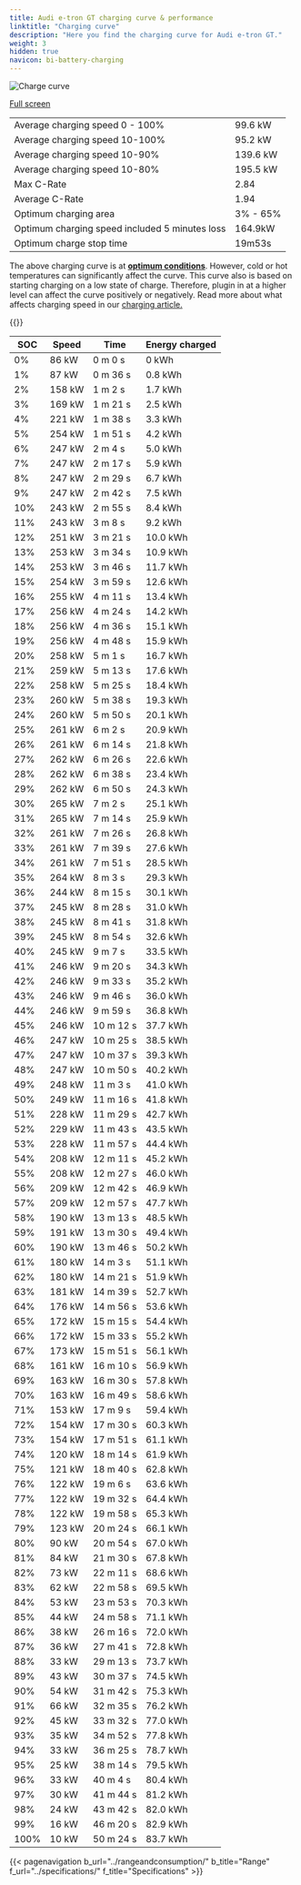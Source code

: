 ```yaml
---
title: Audi e-tron GT charging curve & performance
linktitle: "Charging curve"
description: "Here you find the charging curve for Audi e-tron GT."
weight: 3
hidden: true
navicon: bi-battery-charging
---
```

<!-- markdownlint-disable MD033 -->
<img src="/images/models/audi/e-tron_gt/e-tron_gt/chargingcurve.svg" alt="Charge curve" class="img-fluid">

[Full screen](/images/models/audi/e-tron_gt/e-tron_gt/chargingcurve.svg)


<table class="table table-striped border">
<tbody>
<tr>
<td>Average charging speed 0 - 100%</td><td>99.6 kW</td>
</tr>
<tr>
<td>Average charging speed 10-100%</td><td>95.2 kW</td>
</tr>
<tr>
<td>Average charging speed 10-90%</td><td>139.6 kW</td>
</tr>
<tr>
<td>Average charging speed 10-80%</td><td>195.5 kW</td>
</tr>
<tr>
<td>Max C-Rate</td><td>2.84</td>
</tr>
<tr>
<td>Average C-Rate</td><td>1.94</td>
</tr>
<tr>
<td>Optimum charging area</td><td>3% - 65%</td>
</tr>
<tr>
<td>Optimum charging speed included 5 minutes loss</td><td>164.9kW</td>
</tr>
<tr>
<td>Optimum charge stop time</td><td>19m53s</td>
</tr>
</tbody>
</table>


The above charging curve is at **[optimum conditions](../../../../../technology/battery/charging/#temperature)**. However, cold or hot temperatures can significantly affect the curve. This curve also is based on starting charging on a low state of charge. Therefore, plugin in at a higher level can affect the curve positively or negatively. Read more about what affects charging speed in our [charging article.](../../../../../technology/battery/charging/)


{{<evkxdisplayaddarticle />}}
<table class="table table-striped border">
<thead>
<tr><th>SOC</th><th>Speed</th><th>Time</th><th>Energy charged</th></tr>
</thead>
<tbody>
<tr>
<td>0%</td><td>86 kW</td><td> 0 m 0 s </td><td>0 kWh </td>
</tr>
<tr>
<td>1%</td><td>87 kW</td><td> 0 m 36 s </td><td>0.8 kWh </td>
</tr>
<tr>
<td>2%</td><td>158 kW</td><td> 1 m 2 s </td><td>1.7 kWh </td>
</tr>
<tr>
<td>3%</td><td>169 kW</td><td> 1 m 21 s </td><td>2.5 kWh </td>
</tr>
<tr>
<td>4%</td><td>221 kW</td><td> 1 m 38 s </td><td>3.3 kWh </td>
</tr>
<tr>
<td>5%</td><td>254 kW</td><td> 1 m 51 s </td><td>4.2 kWh </td>
</tr>
<tr>
<td>6%</td><td>247 kW</td><td> 2 m 4 s </td><td>5.0 kWh </td>
</tr>
<tr>
<td>7%</td><td>247 kW</td><td> 2 m 17 s </td><td>5.9 kWh </td>
</tr>
<tr>
<td>8%</td><td>247 kW</td><td> 2 m 29 s </td><td>6.7 kWh </td>
</tr>
<tr>
<td>9%</td><td>247 kW</td><td> 2 m 42 s </td><td>7.5 kWh </td>
</tr>
<tr>
<td>10%</td><td>243 kW</td><td> 2 m 55 s </td><td>8.4 kWh </td>
</tr>
<tr>
<td>11%</td><td>243 kW</td><td> 3 m 8 s </td><td>9.2 kWh </td>
</tr>
<tr>
<td>12%</td><td>251 kW</td><td> 3 m 21 s </td><td>10.0 kWh </td>
</tr>
<tr>
<td>13%</td><td>253 kW</td><td> 3 m 34 s </td><td>10.9 kWh </td>
</tr>
<tr>
<td>14%</td><td>253 kW</td><td> 3 m 46 s </td><td>11.7 kWh </td>
</tr>
<tr>
<td>15%</td><td>254 kW</td><td> 3 m 59 s </td><td>12.6 kWh </td>
</tr>
<tr>
<td>16%</td><td>255 kW</td><td> 4 m 11 s </td><td>13.4 kWh </td>
</tr>
<tr>
<td>17%</td><td>256 kW</td><td> 4 m 24 s </td><td>14.2 kWh </td>
</tr>
<tr>
<td>18%</td><td>256 kW</td><td> 4 m 36 s </td><td>15.1 kWh </td>
</tr>
<tr>
<td>19%</td><td>256 kW</td><td> 4 m 48 s </td><td>15.9 kWh </td>
</tr>
<tr>
<td>20%</td><td>258 kW</td><td> 5 m 1 s </td><td>16.7 kWh </td>
</tr>
<tr>
<td>21%</td><td>259 kW</td><td> 5 m 13 s </td><td>17.6 kWh </td>
</tr>
<tr>
<td>22%</td><td>258 kW</td><td> 5 m 25 s </td><td>18.4 kWh </td>
</tr>
<tr>
<td>23%</td><td>260 kW</td><td> 5 m 38 s </td><td>19.3 kWh </td>
</tr>
<tr>
<td>24%</td><td>260 kW</td><td> 5 m 50 s </td><td>20.1 kWh </td>
</tr>
<tr>
<td>25%</td><td>261 kW</td><td> 6 m 2 s </td><td>20.9 kWh </td>
</tr>
<tr>
<td>26%</td><td>261 kW</td><td> 6 m 14 s </td><td>21.8 kWh </td>
</tr>
<tr>
<td>27%</td><td>262 kW</td><td> 6 m 26 s </td><td>22.6 kWh </td>
</tr>
<tr>
<td>28%</td><td>262 kW</td><td> 6 m 38 s </td><td>23.4 kWh </td>
</tr>
<tr>
<td>29%</td><td>262 kW</td><td> 6 m 50 s </td><td>24.3 kWh </td>
</tr>
<tr>
<td>30%</td><td>265 kW</td><td> 7 m 2 s </td><td>25.1 kWh </td>
</tr>
<tr>
<td>31%</td><td>265 kW</td><td> 7 m 14 s </td><td>25.9 kWh </td>
</tr>
<tr>
<td>32%</td><td>261 kW</td><td> 7 m 26 s </td><td>26.8 kWh </td>
</tr>
<tr>
<td>33%</td><td>261 kW</td><td> 7 m 39 s </td><td>27.6 kWh </td>
</tr>
<tr>
<td>34%</td><td>261 kW</td><td> 7 m 51 s </td><td>28.5 kWh </td>
</tr>
<tr>
<td>35%</td><td>264 kW</td><td> 8 m 3 s </td><td>29.3 kWh </td>
</tr>
<tr>
<td>36%</td><td>244 kW</td><td> 8 m 15 s </td><td>30.1 kWh </td>
</tr>
<tr>
<td>37%</td><td>245 kW</td><td> 8 m 28 s </td><td>31.0 kWh </td>
</tr>
<tr>
<td>38%</td><td>245 kW</td><td> 8 m 41 s </td><td>31.8 kWh </td>
</tr>
<tr>
<td>39%</td><td>245 kW</td><td> 8 m 54 s </td><td>32.6 kWh </td>
</tr>
<tr>
<td>40%</td><td>245 kW</td><td> 9 m 7 s </td><td>33.5 kWh </td>
</tr>
<tr>
<td>41%</td><td>246 kW</td><td> 9 m 20 s </td><td>34.3 kWh </td>
</tr>
<tr>
<td>42%</td><td>246 kW</td><td> 9 m 33 s </td><td>35.2 kWh </td>
</tr>
<tr>
<td>43%</td><td>246 kW</td><td> 9 m 46 s </td><td>36.0 kWh </td>
</tr>
<tr>
<td>44%</td><td>246 kW</td><td> 9 m 59 s </td><td>36.8 kWh </td>
</tr>
<tr>
<td>45%</td><td>246 kW</td><td> 10 m 12 s </td><td>37.7 kWh </td>
</tr>
<tr>
<td>46%</td><td>247 kW</td><td> 10 m 25 s </td><td>38.5 kWh </td>
</tr>
<tr>
<td>47%</td><td>247 kW</td><td> 10 m 37 s </td><td>39.3 kWh </td>
</tr>
<tr>
<td>48%</td><td>247 kW</td><td> 10 m 50 s </td><td>40.2 kWh </td>
</tr>
<tr>
<td>49%</td><td>248 kW</td><td> 11 m 3 s </td><td>41.0 kWh </td>
</tr>
<tr>
<td>50%</td><td>249 kW</td><td> 11 m 16 s </td><td>41.8 kWh </td>
</tr>
<tr>
<td>51%</td><td>228 kW</td><td> 11 m 29 s </td><td>42.7 kWh </td>
</tr>
<tr>
<td>52%</td><td>229 kW</td><td> 11 m 43 s </td><td>43.5 kWh </td>
</tr>
<tr>
<td>53%</td><td>228 kW</td><td> 11 m 57 s </td><td>44.4 kWh </td>
</tr>
<tr>
<td>54%</td><td>208 kW</td><td> 12 m 11 s </td><td>45.2 kWh </td>
</tr>
<tr>
<td>55%</td><td>208 kW</td><td> 12 m 27 s </td><td>46.0 kWh </td>
</tr>
<tr>
<td>56%</td><td>209 kW</td><td> 12 m 42 s </td><td>46.9 kWh </td>
</tr>
<tr>
<td>57%</td><td>209 kW</td><td> 12 m 57 s </td><td>47.7 kWh </td>
</tr>
<tr>
<td>58%</td><td>190 kW</td><td> 13 m 13 s </td><td>48.5 kWh </td>
</tr>
<tr>
<td>59%</td><td>191 kW</td><td> 13 m 30 s </td><td>49.4 kWh </td>
</tr>
<tr>
<td>60%</td><td>190 kW</td><td> 13 m 46 s </td><td>50.2 kWh </td>
</tr>
<tr>
<td>61%</td><td>180 kW</td><td> 14 m 3 s </td><td>51.1 kWh </td>
</tr>
<tr>
<td>62%</td><td>180 kW</td><td> 14 m 21 s </td><td>51.9 kWh </td>
</tr>
<tr>
<td>63%</td><td>181 kW</td><td> 14 m 39 s </td><td>52.7 kWh </td>
</tr>
<tr>
<td>64%</td><td>176 kW</td><td> 14 m 56 s </td><td>53.6 kWh </td>
</tr>
<tr>
<td>65%</td><td>172 kW</td><td> 15 m 15 s </td><td>54.4 kWh </td>
</tr>
<tr>
<td>66%</td><td>172 kW</td><td> 15 m 33 s </td><td>55.2 kWh </td>
</tr>
<tr>
<td>67%</td><td>173 kW</td><td> 15 m 51 s </td><td>56.1 kWh </td>
</tr>
<tr>
<td>68%</td><td>161 kW</td><td> 16 m 10 s </td><td>56.9 kWh </td>
</tr>
<tr>
<td>69%</td><td>163 kW</td><td> 16 m 30 s </td><td>57.8 kWh </td>
</tr>
<tr>
<td>70%</td><td>163 kW</td><td> 16 m 49 s </td><td>58.6 kWh </td>
</tr>
<tr>
<td>71%</td><td>153 kW</td><td> 17 m 9 s </td><td>59.4 kWh </td>
</tr>
<tr>
<td>72%</td><td>154 kW</td><td> 17 m 30 s </td><td>60.3 kWh </td>
</tr>
<tr>
<td>73%</td><td>154 kW</td><td> 17 m 51 s </td><td>61.1 kWh </td>
</tr>
<tr>
<td>74%</td><td>120 kW</td><td> 18 m 14 s </td><td>61.9 kWh </td>
</tr>
<tr>
<td>75%</td><td>121 kW</td><td> 18 m 40 s </td><td>62.8 kWh </td>
</tr>
<tr>
<td>76%</td><td>122 kW</td><td> 19 m 6 s </td><td>63.6 kWh </td>
</tr>
<tr>
<td>77%</td><td>122 kW</td><td> 19 m 32 s </td><td>64.4 kWh </td>
</tr>
<tr>
<td>78%</td><td>122 kW</td><td> 19 m 58 s </td><td>65.3 kWh </td>
</tr>
<tr>
<td>79%</td><td>123 kW</td><td> 20 m 24 s </td><td>66.1 kWh </td>
</tr>
<tr>
<td>80%</td><td>90 kW</td><td> 20 m 54 s </td><td>67.0 kWh </td>
</tr>
<tr>
<td>81%</td><td>84 kW</td><td> 21 m 30 s </td><td>67.8 kWh </td>
</tr>
<tr>
<td>82%</td><td>73 kW</td><td> 22 m 11 s </td><td>68.6 kWh </td>
</tr>
<tr>
<td>83%</td><td>62 kW</td><td> 22 m 58 s </td><td>69.5 kWh </td>
</tr>
<tr>
<td>84%</td><td>53 kW</td><td> 23 m 53 s </td><td>70.3 kWh </td>
</tr>
<tr>
<td>85%</td><td>44 kW</td><td> 24 m 58 s </td><td>71.1 kWh </td>
</tr>
<tr>
<td>86%</td><td>38 kW</td><td> 26 m 16 s </td><td>72.0 kWh </td>
</tr>
<tr>
<td>87%</td><td>36 kW</td><td> 27 m 41 s </td><td>72.8 kWh </td>
</tr>
<tr>
<td>88%</td><td>33 kW</td><td> 29 m 13 s </td><td>73.7 kWh </td>
</tr>
<tr>
<td>89%</td><td>43 kW</td><td> 30 m 37 s </td><td>74.5 kWh </td>
</tr>
<tr>
<td>90%</td><td>54 kW</td><td> 31 m 42 s </td><td>75.3 kWh </td>
</tr>
<tr>
<td>91%</td><td>66 kW</td><td> 32 m 35 s </td><td>76.2 kWh </td>
</tr>
<tr>
<td>92%</td><td>45 kW</td><td> 33 m 32 s </td><td>77.0 kWh </td>
</tr>
<tr>
<td>93%</td><td>35 kW</td><td> 34 m 52 s </td><td>77.8 kWh </td>
</tr>
<tr>
<td>94%</td><td>33 kW</td><td> 36 m 25 s </td><td>78.7 kWh </td>
</tr>
<tr>
<td>95%</td><td>25 kW</td><td> 38 m 14 s </td><td>79.5 kWh </td>
</tr>
<tr>
<td>96%</td><td>33 kW</td><td> 40 m 4 s </td><td>80.4 kWh </td>
</tr>
<tr>
<td>97%</td><td>30 kW</td><td> 41 m 44 s </td><td>81.2 kWh </td>
</tr>
<tr>
<td>98%</td><td>24 kW</td><td> 43 m 42 s </td><td>82.0 kWh </td>
</tr>
<tr>
<td>99%</td><td>16 kW</td><td> 46 m 20 s </td><td>82.9 kWh </td>
</tr>
<tr>
<td>100%</td><td>10 kW</td><td> 50 m 24 s </td><td>83.7 kWh </td>
</tr>
</tbody>
</table>


{{< pagenavigation b_url="../rangeandconsumption/" b_title="Range" f_url="../specifications/" f_title="Specifications" >}}
